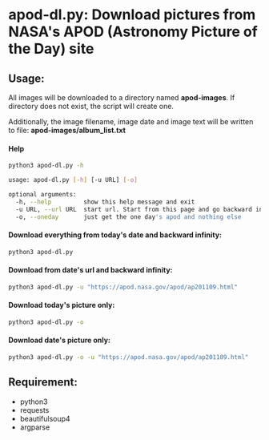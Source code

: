 # apod-dl.py:  Download pictures from NASA's APOD (Astronomy Picture of the Day) site
## Usage:

All images will be downloaded to a directory named **apod-images**.  If directory does not exist, the script will create one.

Additionally, the image filename, image date and image text will be written to file: **apod-images/album_list.txt**


#### Help
```bash
python3 apod-dl.py -h

usage: apod-dl.py [-h] [-u URL] [-o]

optional arguments:
  -h, --help         show this help message and exit
  -u URL, --url URL  start url. Start from this page and go backward infinity
  -o, --oneday       just get the one day's apod and nothing else
```

#### Download everything from today's date and backward infinity:
```bash
python3 apod-dl.py 
```

#### Download from date's url and backward infinity:
```bash
python3 apod-dl.py -u "https://apod.nasa.gov/apod/ap201109.html"
```

#### Download today's picture only:
```bash
python3 apod-dl.py -o
```

#### Download date's picture only:
```bash
python3 apod-dl.py -o -u "https://apod.nasa.gov/apod/ap201109.html"
```

## Requirement:
- python3
- requests
- beautifulsoup4
- argparse

